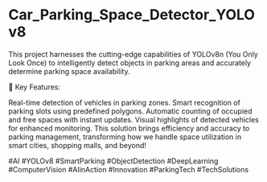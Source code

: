 # Car_Parking_Space_Detector_YOLOv8

This project harnesses the cutting-edge capabilities of YOLOv8n (You Only Look Once) to intelligently detect objects in parking areas and accurately determine parking space availability.

🔹 Key Features:

Real-time detection of vehicles in parking zones.
Smart recognition of parking slots using predefined polygons.
Automatic counting of occupied and free spaces with instant updates.
Visual highlights of detected vehicles for enhanced monitoring.
This solution brings efficiency and accuracy to parking management, transforming how we handle space utilization in smart cities, shopping malls, and beyond!



#AI #YOLOv8 #SmartParking #ObjectDetection #DeepLearning #ComputerVision #AIinAction #Innovation #ParkingTech #TechSolutions
